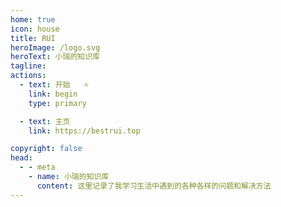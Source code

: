 ```yaml
---
home: true
icon: house
title: RUI
heroImage: /logo.svg
heroText: 小瑞的知识库
tagline: 
actions:
  - text: 开始   ⭐
    link: begin
    type: primary

  - text: 主页
    link: https://bestrui.top

copyright: false
head:
  - - meta
    - name: 小瑞的知识库
      content: 这里记录了我学习生活中遇到的各种各样的问题和解决方法
---
```




